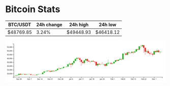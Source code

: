 # Bitcoin Stats

BTC/USDT|24h change|24h high|24h low|
|---|---|---|---|
|$48769.85|3.24%|$49448.93|$46418.12|

<img src="./chart.svg">
